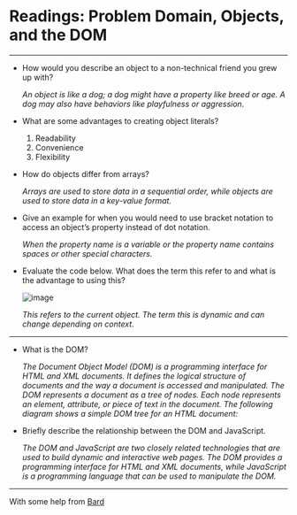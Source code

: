 # Readings: Problem Domain, Objects, and the DOM

<hr>


- How would you describe an object to a non-technical friend you grew up with?

  *An object is like a dog; a dog might have a property like breed or age. A dog may also have behaviors like playfulness or aggression.*

- What are some advantages to creating object literals?
    1. Readability
    2. Convenience
    3. Flexibility

- How do objects differ from arrays?

  *Arrays are used to store data in a sequential order, while objects are used to store data in a key-value format.*

- Give an example for when you would need to use bracket notation to access an object’s property instead of dot notation.

  *When the property name is a variable or the property name contains spaces or other special characters.*

- Evaluate the code below. What does the term this refer to and what is the advantage to using this?

  ![image](https://github.com/capps14e/reading-notes/assets/143365157/f8aef03a-02ce-4e1e-897c-5ccb9a039d45)


    *This refers to the current object. The term this is dynamic and can change depending on context.*


<hr>

- What is the DOM?

  *The Document Object Model (DOM) is a programming interface for HTML and XML documents. It defines the logical structure of documents and the way a document is accessed and manipulated.
The DOM represents a document as a tree of nodes. Each node represents an element, attribute, or piece of text in the document. The following diagram shows a simple DOM tree for an HTML document:*


- Briefly describe the relationship between the DOM and JavaScript.

  *The DOM and JavaScript are two closely related technologies that are used to build dynamic and interactive web pages. The DOM provides a programming interface for HTML and XML documents, while JavaScript is a programming language that can be used to manipulate the DOM.*

  

<hr>

With some help from [Bard](https://bard.google.com/)


